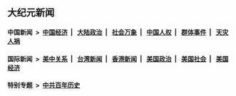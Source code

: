 ## 大纪元新闻

#### 中国新闻 &nbsp;>&nbsp; [中国经济](indexes/ncid283/README.md?07051245) &nbsp;| &nbsp; [大陆政治](indexes/ncid277/README.md?07051245) &nbsp;| &nbsp; [社会万象](indexes/ncid282/README.md?07051245) &nbsp;| &nbsp; [中国人权](indexes/ncid278/README.md?07051245) &nbsp;| &nbsp; [群体事件](indexes/ncid279/README.md?07051245) &nbsp;| &nbsp; [天灾人祸](indexes/ncid280/README.md?07051245)

#### 国际新闻 &nbsp;>&nbsp; [美中关系](indexes/nf1412576/README.md?07051245) &nbsp;| &nbsp; [台湾新闻](indexes/ncid1349361/README.md?07051245) &nbsp;| &nbsp; [香港新闻](indexes/ncid1349362/README.md?07051245) &nbsp;| &nbsp; [美国政治](indexes/ncid1078159/README.md?07051245) &nbsp;| &nbsp; [美国社会](indexes/ncid1078160/README.md?07051245) &nbsp;| &nbsp; [美国经济](indexes/ncid1078158/README.md?07051245)

#### 特别专题 &nbsp;>&nbsp; [中共百年历史](https://github.com/epoch-news/epoch-special/blob/master/README.md?07051245)  
